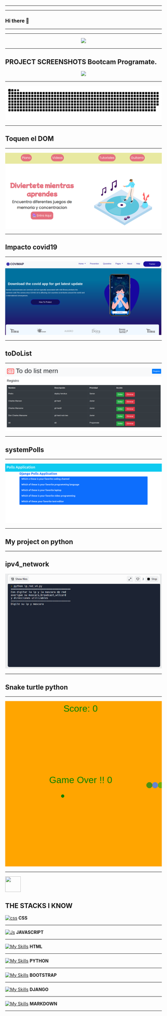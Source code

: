 <!--
**dariohimo/dariohimo** is a ✨ _special_ ✨ repository because its `README.md` (this file) appears on your GitHub profile.

Here are some ideas to get you started:

- 🔭 I’m currently working on ...
- 🌱 I’m currently learning ...
- 👯 I’m looking to collaborate on ...
- 🤔 I’m looking for help with ...
- 💬 Ask me about ...
- 📫 How to reach me: ...
- 😄 Pronouns: ...
- ⚡ Fun fact: ...
- example icon 
- https://jsrepos.com/lib/showcase-your-skills-on-your-github-readme-or-resum-with-ease

-->
---
---
### Hi there 👋
---
---

<p align="center">
  <a href="https://skillicons.dev">
    <img src="https://skillicons.dev/icons?i=git,vim,django,bootstrap,linux,python,bash" />
  </a>
</p>

---
## PROJECT SCREENSHOTS Bootcam Programate.
<p align="center">
  <a href="https://skillicons.dev">
    <img src="https://process.filestackapi.com/resize=width:600,height:315,fit:max/quality=value:90/XCJiXIchRDmj0ORyMCRv" />
  </a>
</p>

---
![dariohimo snake gif](img/github_snake.svg)
___

## Toquen el DOM 
___

[![Toquen el DOM](./img/toquenElDom.png "Toquen el DOM")](https://daniela8896.github.io/toquen-el-DOM/)
___
## Impacto covid19
___
[![Impacto covid19](./img/impactoCovid19.png "Impacto covid19")](https://jhuset2003.github.io/Impacto_Covid-19_en_el_mundo/)

___

##  toDoList
___

[![ToDoList](./img/toDoListMERN.png "ToDoLIst Mern")](https://todofrond.herokuapp.com/)

___

## systemPolls
___

[![systemPolls](./img/DjangoPOlls.png "Polss")](https://qqpolls.herokuapp.com/)

___

## My project on python
___

## ipv4_network

[![ipv4_Network](./img/ipv4_network.png "ipv4_network")](https://replit.com/@dariohimo/ipv4network?v=1)

___

## Snake turtle python
___

[![turtel_Snake](./img/snake.png "Snake")](https://replit.com/@dariohimo/snake?v=1)

___
<img src="https://raw.githubusercontent.com/FortAwesome/Font-Awesome/6.x/svgs/solid/crown.svg" width="50" height="50">

## THE STACKS I KNOW

[![css](https://skillicons.dev/icons?i=css)](https://skillicons.dev) **CSS** 
___

[![Js](https://skillicons.dev/icons?i=js)](https://skillicons.dev) **JAVASCRIPT**
___

[![My Skills](https://skillicons.dev/icons?i=html)](https://skillicons.dev) **HTML**

___

[![My Skills](https://skillicons.dev/icons?i=python)](https://skillicons.dev) **PYTHON**
___

[![My Skills](https://skillicons.dev/icons?i=bootstrap)](https://skillicons.dev)
 **BOOTSTRAP**
___
[![My Skills](https://skillicons.dev/icons?i=django)](https://skillicons.dev) **DJANGO**
___

[![My Skills](https://skillicons.dev/icons?i=markdown)](https://skillicons.dev) **MARKDOWN**
___

